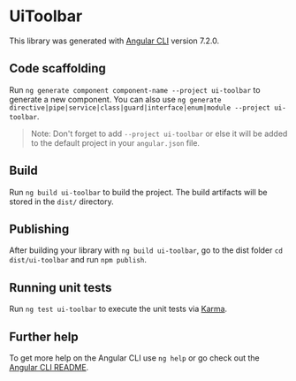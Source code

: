 # UiToolbar

This library was generated with [Angular CLI](https://github.com/angular/angular-cli) version 7.2.0.

## Code scaffolding

Run `ng generate component component-name --project ui-toolbar` to generate a new component. You can also use `ng generate directive|pipe|service|class|guard|interface|enum|module --project ui-toolbar`.
> Note: Don't forget to add `--project ui-toolbar` or else it will be added to the default project in your `angular.json` file. 

## Build

Run `ng build ui-toolbar` to build the project. The build artifacts will be stored in the `dist/` directory.

## Publishing

After building your library with `ng build ui-toolbar`, go to the dist folder `cd dist/ui-toolbar` and run `npm publish`.

## Running unit tests

Run `ng test ui-toolbar` to execute the unit tests via [Karma](https://karma-runner.github.io).

## Further help

To get more help on the Angular CLI use `ng help` or go check out the [Angular CLI README](https://github.com/angular/angular-cli/blob/master/README.md).
